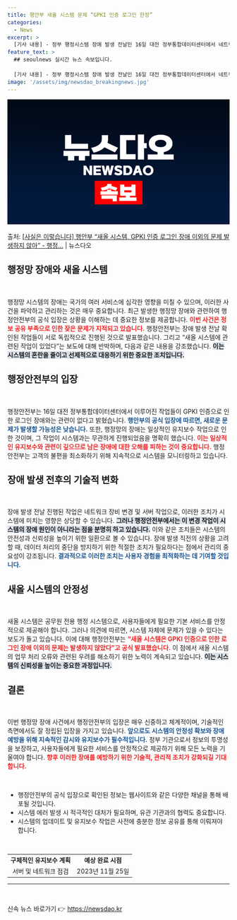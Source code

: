 ```yaml
---
title: 행안부 새올 시스템 문제 “GPKI 인증 로그인 한정”
categories:
  - News
excerpt: >
  [기사 내용] - 정부 행정시스템 장애 발생 전날인 16일 대전 정부통합데이터센터에서 네트워크장비 변경 작업…
feature_text: >
  ## seoulnews 실시간 뉴스 속보입니다.

  [기사 내용] - 정부 행정시스템 장애 발생 전날인 16일 대전 정부통합데이터센터에서 네트워크장비 변경 작업…
image: '/assets/img/newsdao_breakingnews.jpg'
---
```


![뉴스다오 속보](/assets/img/newsdao_breakingnews.jpg)

<p>출처: <a href="https://newsdao.kr/2589" rel="dofollow">[사실은 이렇습니다] 행안부 “새올 시스템, GPKI 인증 로그인 장애 이외의 문제 발생하지 않아” - 행정…</a> | 뉴스다오</p>

<h2 data-ke-size="size26">행정망 장애와 새올 시스템</h2>

<p data-ke-size="size16">&nbsp;</p>

행정망 시스템의 장애는 국가의 여러 서비스에 심각한 영향을 미칠 수 있으며, 이러한 사건을 파악하고 관리하는 것은 매우 중요합니다. 최근 발생한 행정망 장애와 관련하여 행정안전부의 공식 입장은 상황을 이해하는 데 중요한 정보를 제공합니다. <b><span style="color: #ee2323;">이번 사건은 정보 공유 부족으로 인한 잦은 문제가 지적되고 있습니다.</span></b> 행정안전부는 장애 발생 전날 확인된 작업들이 서로 독립적으로 진행된 것으로 발표했습니다. 그리고 “새올 시스템에 관련된 작업이 있었다”는 보도에 대해 반박하며, 다음과 같은 내용을 강조했습니다. <b><span style="background-color: #21538527;">이는 시스템의 혼란을 줄이고 선제적으로 대응하기 위한 중요한 조치입니다.</span></b>

<h2 data-ke-size="size26">행정안전부의 입장</h2>

<p data-ke-size="size16">&nbsp;</p>

행정안전부는 16일 대전 정부통합데이터센터에서 이루어진 작업들이 GPKI 인증으로 인한 로그인 장애와는 관련이 없다고 밝혔습니다. <b><span style="color: #1a5490;">행안부의 공식 입장에 따르면, 새로운 문제가 발생할 가능성은 낮습니다.</span></b> 또한, 행정망의 장애는 일상적인 유지보수 작업으로 인한 것이며, 그 작업이 시스템과는 무관하게 진행되었음을 명확히 했습니다. <b><span style="color: #ee2323;">이는 일상적인 유지보수와 관련이 깊으므로 남은 장애에 대한 오해를 피하는 것이 중요합니다.</span></b> 행정안전부는 고객의 불편을 최소화하기 위해 지속적으로 시스템을 모니터링하고 있습니다.

<h2 data-ke-size="size26">장애 발생 전후의 기술적 변화</h2>

<p data-ke-size="size16">&nbsp;</p>

장애 발생 전날 진행된 작업은 네트워크 장비 변경 및 서버 작업으로, 이러한 조치가 시스템에 미치는 영향은 상당할 수 있습니다. <b><span style="background-color: #21538527;">그러나 행정안전부에서는 이 변경 작업이 시스템의 장애 원인이 아니라는 점을 분명히 하고 있습니다.</span></b> 이와 같은 조치들은 시스템의 안전성과 신뢰성을 높이기 위한 일환으로 볼 수 있습니다. 장애 발생 직전의 상황을 고려할 때, 데이터 처리의 중단을 방지하기 위한 적절한 조치가 필요하다는 점에서 관리의 중요성이 강조됩니다. <b><span style="color: #1a5490;">결과적으로 이러한 조치는 사용자 경험을 최적화하는 데 기여할 것입니다.</span></b>

<h2 data-ke-size="size26">새올 시스템의 안정성</h2>

<p data-ke-size="size16">&nbsp;</p>

새올 시스템은 공무원 전용 행정 시스템으로, 사용자들에게 필요한 기본 서비스를 안정적으로 제공해야 합니다. 그러나 의견에 따르면, 시스템 자체에 문제가 있을 수 있다는 보도가 돌고 있습니다. 이에 대해 행정안전부는 <b><span style="color: #ee2323;">“새올 시스템은 GPKI 인증으로 인한 로그인 장애 이외의 문제는 발생하지 않았다”고 공식 발표했습니다.</span></b> 이 점에서 새올 시스템의 업무 처리 오류와 관련된 우려를 해소하기 위한 노력이 계속되고 있습니다. <b><span style="background-color: #21538527;">이는 시스템의 신뢰성을 높이는 중요한 과정입니다.</span></b>

<h2 data-ke-size="size26">결론</h2>

<p data-ke-size="size16">&nbsp;</p>

이번 행정망 장애 사건에서 행정안전부의 입장은 매우 신중하고 체계적이며, 기술적인 측면에서도 잘 정립된 입장을 가지고 있습니다. <b><span style="color: #1a5490;">앞으로도 시스템의 안정성 확보와 장애 예방을 위해 지속적인 감시와 유지보수가 필수적입니다.</span></b> 정부 기관으로서 정보의 투명성을 보장하고, 사용자들에게 필요한 서비스를 안정적으로 제공하기 위해 모든 노력을 기울여야 합니다. <b><span style="color: #ee2323;">향후 이러한 장애를 예방하기 위한 기술적, 관리적 조치가 강화되길 기대합니다.</span></b>

<p data-ke-size="size16">&nbsp;</p>

<ul>
    <li>행정안전부의 공식 입장으로 확인된 정보는 웹사이트와 같은 다양한 채널을 통해 배포될 것입니다.</li>
    <li>시스템 에러 발생 시 적극적인 대처가 필요하며, 유관 기관과의 협력도 중요합니다.</li>
    <li>시스템의 업데이트 및 유지보수 작업은 사전에 충분한 정보 공유를 통해 이뤄져야 합니다.</li>
</ul>

<p data-ke-size="size16">&nbsp;</p>

<table style="width:100%">
  <tr>
    <td style="text-align: center; height: 17px;"><b>구체적인 유지보수 계획</b></td>
    <td style="text-align: center; height: 17px;"><b>예상 완료 시점</b></td>
  </tr>
  <tr>
    <td style="text-align: center; height: 17px;">서버 및 네트워크 점검</td>
    <td style="text-align: center; height: 17px;">2023년 11월 25일</td>
  </tr>
</table>

<hr>

<p data-ke-size="size16">&nbsp;</p> 

신속 뉴스 바로가기 👉 <a href="https://newsdao.kr" rel="dofollow">https://newsdao.kr</a>


